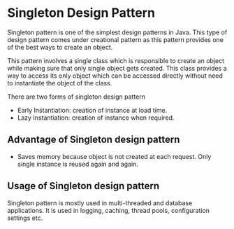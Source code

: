 # Singleton Design Pattern

Singleton pattern is one of the simplest design patterns in Java. This type of design pattern comes under creational pattern as this pattern provides one of the best ways to create an object.

This pattern involves a single class which is responsible to create an object while making sure that only single object gets created. This class provides a way to access its only object which can be accessed directly without need to instantiate the object of the class.

There are two forms of singleton design pattern

- Early Instantiation: creation of instance at load time.
- Lazy Instantiation: creation of instance when required.
  
## Advantage of Singleton design pattern
- Saves memory because object is not created at each request. Only single instance is reused again and again.

## Usage of Singleton design pattern
Singleton pattern is mostly used in multi-threaded and database applications. It is used in logging, caching, thread pools, configuration settings etc.
